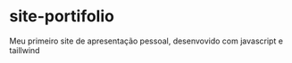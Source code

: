 # site-portifolio
Meu primeiro site de apresentação pessoal, desenvovido com javascript e taillwind
